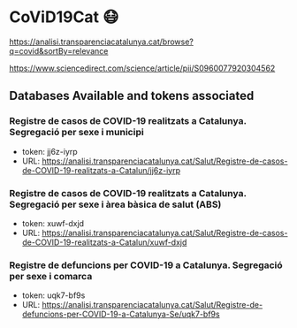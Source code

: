 # CoViD19Cat  :mask: 

https://analisi.transparenciacatalunya.cat/browse?q=covid&sortBy=relevance

https://www.sciencedirect.com/science/article/pii/S0960077920304562

## Databases Available and tokens associated

### Registre de casos de COVID-19 realitzats a Catalunya. Segregació per sexe i municipi

- token: jj6z-iyrp
- URL: https://analisi.transparenciacatalunya.cat/Salut/Registre-de-casos-de-COVID-19-realitzats-a-Catalun/jj6z-iyrp

### Registre de casos de COVID-19 realitzats a Catalunya. Segregació per sexe i àrea bàsica de salut (ABS)

- token: xuwf-dxjd
- URL: https://analisi.transparenciacatalunya.cat/Salut/Registre-de-casos-de-COVID-19-realitzats-a-Catalun/xuwf-dxjd

### Registre de defuncions per COVID-19 a Catalunya. Segregació per sexe i comarca

- token: uqk7-bf9s
- URL: https://analisi.transparenciacatalunya.cat/Salut/Registre-de-defuncions-per-COVID-19-a-Catalunya-Se/uqk7-bf9s
